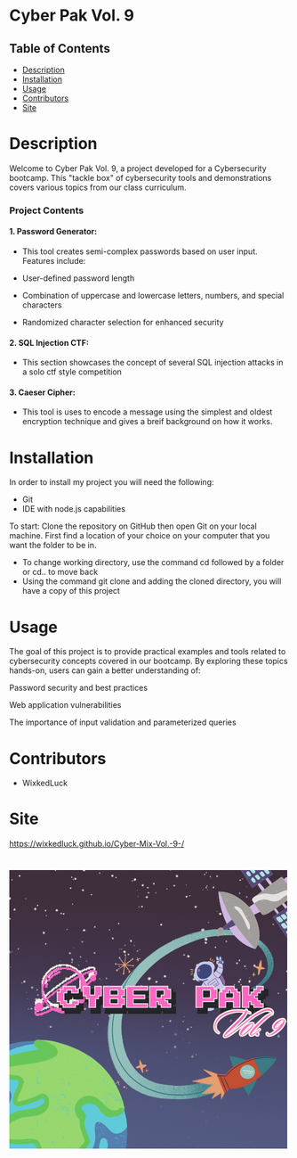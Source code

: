 # Cyber Pak Vol. 9 
## Table of Contents
* [Description](#description)
* [Installation](#installation)
* [Usage](#usage)
 * [Contributors](#contributors)
 * [Site](#site)

# Description
Welcome to Cyber Pak Vol. 9, a project developed for a Cybersecurity bootcamp. This "tackle box" of cybersecurity tools and demonstrations covers various topics from our class curriculum.

### Project Contents
#### 1. Password Generator:

- This tool creates semi-complex passwords based on user input. Features include:

- User-defined password length

- Combination of uppercase and lowercase letters, numbers, and special characters

- Randomized character selection for enhanced security

#### 2. SQL Injection CTF:

- This section showcases the concept of several SQL injection attacks in a solo ctf style competition 

#### 3. Caeser Cipher: 

- This tool is uses to encode a message using the simplest and oldest encryption technique and gives a breif background on how it works.




# Installation
In order to install my project you will need the following: 
- Git
- IDE with node.js capabilities 

To start: 
Clone the repository on GitHub then open Git on your local machine. First find a location of your choice on your computer that you want the folder to be in.
- To change working directory, use the command cd followed by a folder or cd.. to move back  
- Using the command git clone and adding the cloned directory, you will have a copy of this project


# Usage 
The goal of this project is to provide practical examples and tools related to cybersecurity concepts covered in our bootcamp. By exploring these topics hands-on, users can gain a better understanding of:

Password security and best practices

Web application vulnerabilities

The importance of input validation and parameterized queries


# Contributors
- WixkedLuck


# Site
https://wixkedluck.github.io/Cyber-Mix-Vol.-9-/
#
![PortfolioV2](./public/CyberPak.png)